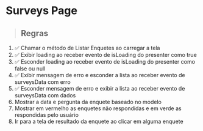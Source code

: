 # Surveys Page

> ## Regras

1. ✅ Chamar o método de Listar Enquetes ao carregar a tela
2. ✅ Exibir loading ao receber evento de isLoading do presenter como true
3. ✅ Esconder loading ao receber evento de isLoading do presenter como false ou null
4. ✅ Exibir mensagem de erro e esconder a lista ao receber evento de surveysData com erro
5. ✅ Esconder mensagem de erro e exibir a lista ao receber evento de surveysData com dados
6. Mostrar a data e pergunta da enquete baseado no modelo
7. Mostrar em vermelho as enquetes não respondidas e em verde as respondidas pelo usuário
8. Ir para a tela de resultado da enquete ao clicar em alguma enquete
